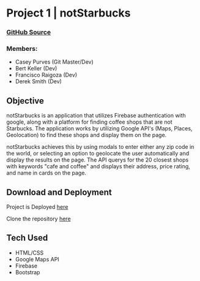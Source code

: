 # Project 1 | notStarbucks

### [GitHub Source](https://github.com/caseyjames95/Project1)

### Members:
* Casey Purves (Git Master/Dev)
* Bert Keller (Dev)
* Francisco Raigoza (Dev)
* Derek Smith (Dev)


## Objective

notStarbucks is an application that utilizes Firebase authentication with google, along with a platform for finding coffee shops that are not Starbucks. The application works by utilizing Google API's (Maps, Places, Geolocation) to find these shops and display them on the page.

notStarbucks achieves this by using modals to enter either any zip code in the world, or selecting an option to geolocate the user automatically and display the results on the page. The API querys for the 20 closest shops with keywords "cafe and coffee" and displays their address, price rating, and name in cards on the page.

## Download and Deployment

Project is Deployed [here](https://caseyjames95.github.io/Project1/)

Clone the repository [here](https://github.com/caseyjames95/Project1.git)

## Tech Used
* HTML/CSS
* Google Maps API
* Firebase
* Bootstrap
